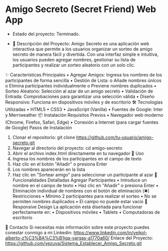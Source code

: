 <h1> Amigo Secreto (Secret Friend) Web App </h1>

- Estado del proyecto: Terminado.

- 📝 Descripción del Proyecto:
Amigo Secreto es una aplicación web interactiva que permite a los usuarios organizar un sorteo de amigo secreto de manera fácil y divertida. Con una interfaz simple e intuitiva, los usuarios pueden agregar nombres, gestionar su lista de participantes y realizar un sorteo aleatorio con un solo clic.
 
✨ Características Principales
•	Agregar Amigos: Ingresa los nombres de los participantes de forma sencilla
•	Gestión de Lista: 
o	Añade nombres únicos
o	Elimina participantes individualmente
o	Previene nombres duplicados
•	Sorteo Aleatorio: Selección al azar de un amigo secreto
•	Validación de Entrada: Comprobaciones para garantizar una selección válida
•	Diseño Responsivo: Funciona en dispositivos móviles y de escritorio
🛠 Tecnologías Utilizadas
•	HTML5
•	CSS3
•	JavaScript (Vanilla)
•	Fuentes de Google: Inter y Merriweather
📦 Instalación
Requisitos Previos
•	Navegador web moderno (Chrome, Firefox, Safari, Edge)
•	Conexión a Internet (para cargar fuentes de Google)
Pasos de Instalación
1.	Clonar el repositorio:
git clone https://github.com/tu-usuario/amigo-secreto.git
2.	Navegar al directorio del proyecto:
cd amigo-secreto
3.	Abrir el archivo index.html directamente en tu navegador
🚀 Uso
1.	Ingresa los nombres de los participantes en el campo de texto
2.	Haz clic en el botón "Añadir" o presiona Enter
3.	Los nombres aparecerán en la lista
4.	Haz clic en "Sortear amigo" para seleccionar un participante al azar
🔧 Funcionalidades Detalladas
Agregar Participantes
•	Introduce un nombre en el campo de texto
•	Haz clic en "Añadir" o presiona Enter
•	Eliminación individual de nombres con el botón de eliminación (✖)
Restricciones
•	Mínimo 2 participantes para realizar el sorteo
•	No se permiten nombres duplicados
•	El campo no puede estar vacío
📱 Responsive Design
La aplicación está diseñada para funcionar perfectamente en:
•	Dispositivos móviles
•	Tablets
•	Computadoras de escritorio

📧 Contacto
Si necesitas más información sobre este proyecto puedes conestar conmigo a mi Linkedin: https://www.linkedin.com/in/yeikol-alberto-z%C3%BA%C3%B1iga-vargas-a1770a60/
Enlace del Proyecto: https://github.com/yezuva/Sistema_Establecer_Amigo_Secreto.git

